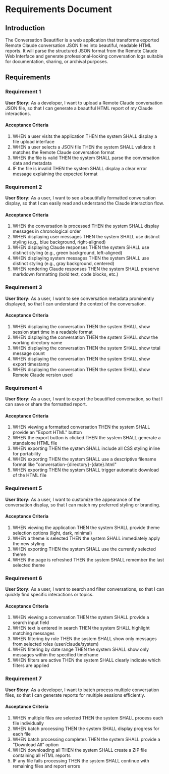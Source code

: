 # Requirements Document

## Introduction

The Conversation Beautifier is a web application that transforms exported Remote Claude conversation JSON files into beautiful, readable HTML reports. It will parse the structured JSON format from the Remote Claude Web Interface and generate professional-looking conversation logs suitable for documentation, sharing, or archival purposes.

## Requirements

### Requirement 1

**User Story:** As a developer, I want to upload a Remote Claude conversation JSON file, so that I can generate a beautiful HTML report of my Claude interactions.

#### Acceptance Criteria

1. WHEN a user visits the application THEN the system SHALL display a file upload interface
2. WHEN a user selects a JSON file THEN the system SHALL validate it matches the Remote Claude conversation format
3. WHEN the file is valid THEN the system SHALL parse the conversation data and metadata
4. IF the file is invalid THEN the system SHALL display a clear error message explaining the expected format

### Requirement 2

**User Story:** As a user, I want to see a beautifully formatted conversation display, so that I can easily read and understand the Claude interaction flow.

#### Acceptance Criteria

1. WHEN the conversation is processed THEN the system SHALL display messages in chronological order
2. WHEN displaying user messages THEN the system SHALL use distinct styling (e.g., blue background, right-aligned)
3. WHEN displaying Claude responses THEN the system SHALL use distinct styling (e.g., green background, left-aligned)
4. WHEN displaying system messages THEN the system SHALL use distinct styling (e.g., gray background, centered)
5. WHEN rendering Claude responses THEN the system SHALL preserve markdown formatting (bold text, code blocks, etc.)

### Requirement 3

**User Story:** As a user, I want to see conversation metadata prominently displayed, so that I can understand the context of the conversation.

#### Acceptance Criteria

1. WHEN displaying the conversation THEN the system SHALL show session start time in a readable format
2. WHEN displaying the conversation THEN the system SHALL show the working directory name
3. WHEN displaying the conversation THEN the system SHALL show total message count
4. WHEN displaying the conversation THEN the system SHALL show export timestamp
5. WHEN displaying the conversation THEN the system SHALL show Remote Claude version used

### Requirement 4

**User Story:** As a user, I want to export the beautified conversation, so that I can save or share the formatted report.

#### Acceptance Criteria

1. WHEN viewing a formatted conversation THEN the system SHALL provide an "Export HTML" button
2. WHEN the export button is clicked THEN the system SHALL generate a standalone HTML file
3. WHEN exporting THEN the system SHALL include all CSS styling inline for portability
4. WHEN exporting THEN the system SHALL use a descriptive filename format like "conversation-{directory}-{date}.html"
5. WHEN exporting THEN the system SHALL trigger automatic download of the HTML file

### Requirement 5

**User Story:** As a user, I want to customize the appearance of the conversation display, so that I can match my preferred styling or branding.

#### Acceptance Criteria

1. WHEN viewing the application THEN the system SHALL provide theme selection options (light, dark, minimal)
2. WHEN a theme is selected THEN the system SHALL immediately apply the new styling
3. WHEN exporting THEN the system SHALL use the currently selected theme
4. WHEN the page is refreshed THEN the system SHALL remember the last selected theme

### Requirement 6

**User Story:** As a user, I want to search and filter conversations, so that I can quickly find specific interactions or topics.

#### Acceptance Criteria

1. WHEN viewing a conversation THEN the system SHALL provide a search input field
2. WHEN text is entered in search THEN the system SHALL highlight matching messages
3. WHEN filtering by role THEN the system SHALL show only messages from selected roles (user/claude/system)
4. WHEN filtering by date range THEN the system SHALL show only messages within the specified timeframe
5. WHEN filters are active THEN the system SHALL clearly indicate which filters are applied

### Requirement 7

**User Story:** As a developer, I want to batch process multiple conversation files, so that I can generate reports for multiple sessions efficiently.

#### Acceptance Criteria

1. WHEN multiple files are selected THEN the system SHALL process each file individually
2. WHEN batch processing THEN the system SHALL display progress for each file
3. WHEN batch processing completes THEN the system SHALL provide a "Download All" option
4. WHEN downloading all THEN the system SHALL create a ZIP file containing all HTML reports
5. IF any file fails processing THEN the system SHALL continue with remaining files and report errors